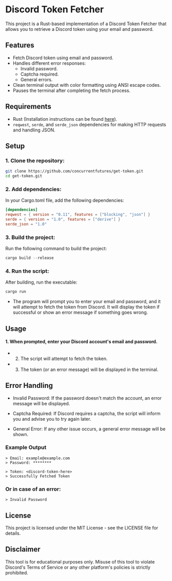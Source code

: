 

# Discord Token Fetcher

This project is a Rust-based implementation of a Discord Token Fetcher that allows you to retrieve a Discord token using your email and password.

## Features

- Fetch Discord token using email and password.
- Handles different error responses:
  - Invalid password.
  - Captcha required.
  - General errors.
- Clean terminal output with color formatting using ANSI escape codes.
- Pauses the terminal after completing the fetch process.

## Requirements

- Rust (Installation instructions can be found [here](https://www.rust-lang.org/tools/install)).
- `reqwest`, `serde`, and `serde_json` dependencies for making HTTP requests and handling JSON.

## Setup

### 1. Clone the repository:

```bash
git clone https://github.com/concurrentfutures/get-token.git
cd get-token.git
```

### 2. Add dependencies:

In your Cargo.toml file, add the following dependencies:

```toml
[dependencies]
reqwest = { version = "0.11", features = ["blocking", "json"] }
serde = { version = "1.0", features = ["derive"] }
serde_json = "1.0"
```

### 3. Build the project:

Run the following command to build the project:

```rust
cargo build --release
```

### 4. Run the script:

After building, run the executable:

```rust
cargo run
```

- The program will prompt you to enter your email and password, and it will attempt to fetch the token from Discord. It will display the token if successful or show an error message if something goes wrong.

## Usage

#### 1. When prompted, enter your Discord account's email and password.


- 2. The script will attempt to fetch the token.


- 3. The token (or an error message) will be displayed in the terminal.



## Error Handling

- Invalid Password: If the password doesn't match the account, an error message will be displayed.

- Captcha Required: If Discord requires a captcha, the script will inform you and advise you to try again later.

- General Error: If any other issue occurs, a general error message will be shown.


### Example Output

```code
> Email: example@example.com
> Password: ********

> Token: <discord-token-here>
> Successfully Fetched Token
```

### Or in case of an error:

```code
> Invalid Password
```

## License

This project is licensed under the MIT License - see the LICENSE file for details.

## Disclaimer

This tool is for educational purposes only. Misuse of this tool to violate Discord's Terms of Service or any other platform's policies is strictly prohibited.
